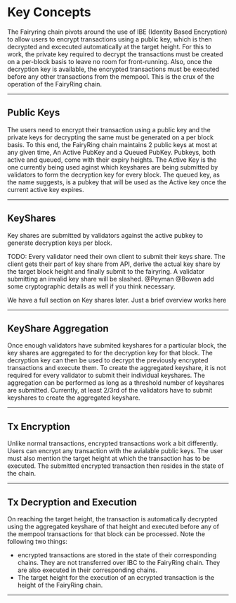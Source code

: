 # Key Concepts

The Fairyring chain pivots around the use of IBE (Identity Based Encryption) to allow users to encrypt transactions using a public key, which is then decrypted and excecuted automatically at the target height. For this to work, the private key required to decrypt the transactions must be created on a per-block basis to leave no room for front-running. Also, once the decryption key is available, the encrypted transactions must be executed before any other transactions from the mempool. This is the crux of the operation of the FairyRing chain.

---

## Public Keys

The users need to encrypt their transaction using a public key and the private keys for decrypting the same must be generated on a per block basis. To this end, the FairyRing chain maintains 2 public keys at most at any given time, An Active PubKey and a Queued PubKey. Pubkeys, both active and queued, come with their expiry heights. The Active Key is the one currently being used aginst which keyshares are being submitted by validators to form the decryption key for every block. The queued key, as the name suggests, is a pubkey that will be used as the Active key once the current active key expires.

---

## KeyShares

Key shares are submitted by validators against the active pubkey to generate decryption keys per block.

TODO:
Every validator need their own client to submit their keys share. The client gets their part of key share from API, derive the actual key share by the target block height and finally submit to the fairyring. A validator submitting an invalid key share will be slashed.
@Peyman @Bowen add some cryptographic details as well if you think necessary.

We have a full section on Key shares later. Just a brief overview works here

---

## KeyShare Aggregation

Once enough validators have submited keyshares for a particular block, the key shares are aggregated to for the decryption key for that block. The decryption key can then be used to decrypt the previously encrypted transactions and execute them. To create the aggregated keyshare, it is not required for every validator to submit their individual keyshares. The aggregation can be performed as long as a threshold number of keyshares are submitted. Currently, at least 2/3rd of the validators have to submit keyshares to create the aggregated keyshare.

---

## Tx Encryption

Unlike normal transactions, encrypted transactions work a bit differently. Users can encrypt any transaction with the avialable public keys. The user must also mention the target height at which the transaction has to be executed. The submitted encrypted transaction then resides in the state of the chain.

---

## Tx Decryption and Execution

On reaching the target height, the transaction is automatically decrypted using the aggregated keyshare of that height and executed before any of the mempool transactions for that block can be processed. Note the following two things:

- encrypted transactions are stored in the state of their corresponding chains. They are not transferred over IBC to the FairyRing chain. They are also executed in their corresponding chains.
- The target height for the execution of an ecrypted transaction is the height of the FairyRing chain.

---
